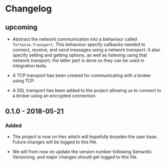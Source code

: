 # Changelog

## upcoming

- Abstract the network communication into a behaviour called
  `Tortoise.Transport`. This behaviour specify callbacks needed to
  connect, receive, and send messages using a network transport. It
  also specify setting and getting options, as well as listening using
  that network transport; the latter part is done so they can be used
  in integration tests.

- A TCP transport has been created for communicating with a broker
  using TCP.

- A SSL transport has been added to the project allowing us to connect
  to a broker using an encrypted connection.

## 0.1.0 - 2018-05-21

### Added
- The project is now on Hex which will hopefully broaden the user
  base. Future changes will be logged to this file.

- We will from now on update the version number following Semantic
  Versioning, and major changes should get logged to this file.
